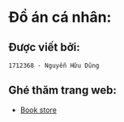 # Đồ án cá nhân:

## Được viết bởi:

    1712368 - Nguyễn Hữu Dũng

## Ghé thăm trang web:

- [Book store](https://book-store-1712368.herokuapp.com)
